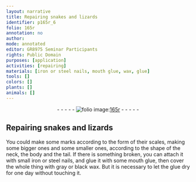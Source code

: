 ```yaml
---
layout: narrative
title: Repairing snakes and lizards
identifier: p165r_6
folio: 165r
annotation: no
author:
mode: annotated
editor: GR8975 Seminar Participants
rights: Public Domain
purposes: [application]
activities: [repairing]
materials: [iron or steel nails, mouth glue, wax, glue]
tools: []
colors: []
plants: []
animals: []
---
```


 <div class="folio" align="center">- - - - - <a href="http://gallica.bnf.fr/ark:/12148/btv1b9059316c/f336.item" target="_blank"><img src="https://cu-mkp.github.io/GR8975-edition/assets/photo-icon.png" alt="folio image: " style="display:inline-block; margin-bottom:-3px;"/>165r</a> - - - - - </div> <span class="activity"></span>  

## Repairing snakes and lizards

 
You could make some marks according to the form of their scales, making some bigger ones and some smaller ones, according to the shape of the neck, the body and the tail. If there is something broken, you can attach it with small <span class="material">iron or steel nails</span>, and glue it with some <span class="material">mouth glue</span>, then cover the whole thing with gray or black <span class="material">wax</span>. But it is necessary to let the <span class="material">glue</span> dry for one day without touching it.
 